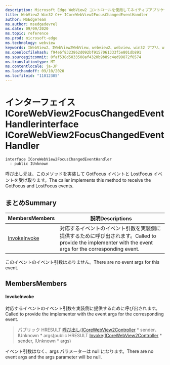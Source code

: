 ```yaml
---
description: Microsoft Edge WebView2 コントロールを使用してネイティブアプリケーションに web 技術 (HTML、CSS、JavaScript) を埋め込む
title: WebView2 Win32 C++ ICoreWebView2FocusChangedEventHandler
author: MSEdgeTeam
ms.author: msedgedevrel
ms.date: 09/09/2020
ms.topic: reference
ms.prod: microsoft-edge
ms.technology: webview
keywords: IWebView2、IWebView2WebView、webview2、webview、win32 アプリ、win32、edge、ICoreWebView2、ICoreWebView2Controller、browser control、edge html、ICoreWebView2FocusChangedEventHandler
ms.openlocfilehash: f94e6f8323862d092bf9157061333f5e801db891
ms.sourcegitcommit: 0faf538d5033508af4320b9b89c4ed99872f0574
ms.translationtype: MT
ms.contentlocale: ja-JP
ms.lasthandoff: 09/10/2020
ms.locfileid: "11012305"
---
```

# <span data-ttu-id="1b6ea-104">インターフェイス ICoreWebView2FocusChangedEventHandler</span><span class="sxs-lookup"><span data-stu-id="1b6ea-104">interface ICoreWebView2FocusChangedEventHandler</span></span> 

```
interface ICoreWebView2FocusChangedEventHandler
  : public IUnknown
```

<span data-ttu-id="1b6ea-105">呼び出し元は、このメソッドを実装して GotFocus イベントと LostFocus イベントを受け取ります。</span><span class="sxs-lookup"><span data-stu-id="1b6ea-105">The caller implements this method to receive the GotFocus and LostFocus events.</span></span>

## <span data-ttu-id="1b6ea-106">まとめ</span><span class="sxs-lookup"><span data-stu-id="1b6ea-106">Summary</span></span>

 <span data-ttu-id="1b6ea-107">Members</span><span class="sxs-lookup"><span data-stu-id="1b6ea-107">Members</span></span>                        | <span data-ttu-id="1b6ea-108">説明</span><span class="sxs-lookup"><span data-stu-id="1b6ea-108">Descriptions</span></span>
--------------------------------|---------------------------------------------
[<span data-ttu-id="1b6ea-109">Invoke</span><span class="sxs-lookup"><span data-stu-id="1b6ea-109">Invoke</span></span>](#invoke) | <span data-ttu-id="1b6ea-110">対応するイベントのイベント引数を実装側に提供するために呼び出されます。</span><span class="sxs-lookup"><span data-stu-id="1b6ea-110">Called to provide the implementer with the event args for the corresponding event.</span></span>

<span data-ttu-id="1b6ea-111">このイベントのイベント引数はありません。</span><span class="sxs-lookup"><span data-stu-id="1b6ea-111">There are no event args for this event.</span></span>

## <span data-ttu-id="1b6ea-112">Members</span><span class="sxs-lookup"><span data-stu-id="1b6ea-112">Members</span></span>

#### <span data-ttu-id="1b6ea-113">Invoke</span><span class="sxs-lookup"><span data-stu-id="1b6ea-113">Invoke</span></span> 

<span data-ttu-id="1b6ea-114">対応するイベントのイベント引数を実装側に提供するために呼び出されます。</span><span class="sxs-lookup"><span data-stu-id="1b6ea-114">Called to provide the implementer with the event args for the corresponding event.</span></span>

> <span data-ttu-id="1b6ea-115">パブリック HRESULT [呼び出し](#invoke)([ICoreWebView2Controller](icorewebview2controller.md) \* sender、IUnknown \* args)</span><span class="sxs-lookup"><span data-stu-id="1b6ea-115">public HRESULT [Invoke](#invoke)([ICoreWebView2Controller](icorewebview2controller.md) \* sender, IUnknown \* args)</span></span>

<span data-ttu-id="1b6ea-116">イベント引数はなく、args パラメーターは null になります。</span><span class="sxs-lookup"><span data-stu-id="1b6ea-116">There are no event args and the args parameter will be null.</span></span>

